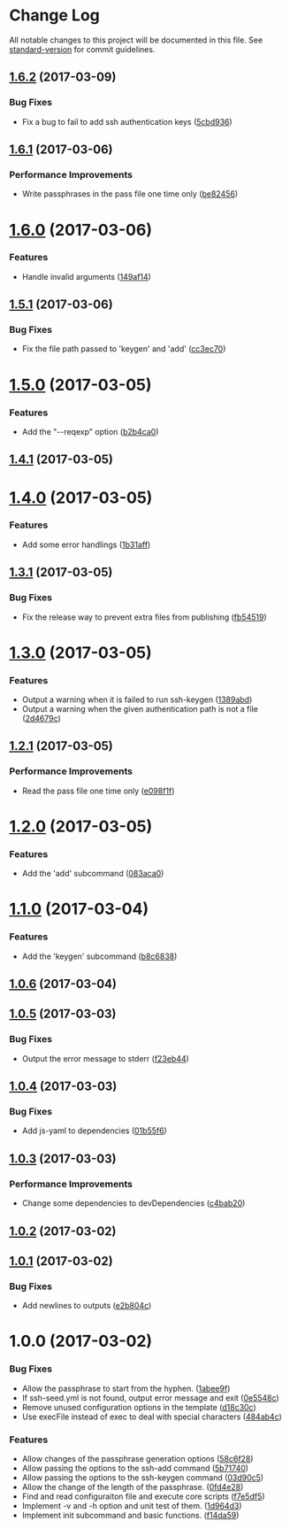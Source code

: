# Change Log

All notable changes to this project will be documented in this file. See [standard-version](https://github.com/conventional-changelog/standard-version) for commit guidelines.

<a name="1.6.2"></a>
## [1.6.2](https://github.com/suzuki-shunsuke/ssh-seed/compare/v1.6.1...v1.6.2) (2017-03-09)


### Bug Fixes

* Fix a bug to fail to add ssh authentication keys ([5cbd936](https://github.com/suzuki-shunsuke/ssh-seed/commit/5cbd936))



<a name="1.6.1"></a>
## [1.6.1](https://github.com/suzuki-shunsuke/ssh-seed/compare/v1.6.0...v1.6.1) (2017-03-06)


### Performance Improvements

* Write passphrases in the pass file one time only ([be82456](https://github.com/suzuki-shunsuke/ssh-seed/commit/be82456))



<a name="1.6.0"></a>
# [1.6.0](https://github.com/suzuki-shunsuke/ssh-seed/compare/v1.5.1...v1.6.0) (2017-03-06)


### Features

* Handle invalid arguments ([149af14](https://github.com/suzuki-shunsuke/ssh-seed/commit/149af14))



<a name="1.5.1"></a>
## [1.5.1](https://github.com/suzuki-shunsuke/ssh-seed/compare/v1.5.0...v1.5.1) (2017-03-06)


### Bug Fixes

* Fix the file path passed to 'keygen' and 'add' ([cc3ec70](https://github.com/suzuki-shunsuke/ssh-seed/commit/cc3ec70))



<a name="1.5.0"></a>
# [1.5.0](https://github.com/suzuki-shunsuke/ssh-seed/compare/v1.4.1...v1.5.0) (2017-03-05)


### Features

* Add the "--reqexp" option ([b2b4ca0](https://github.com/suzuki-shunsuke/ssh-seed/commit/b2b4ca0))



<a name="1.4.1"></a>
## [1.4.1](https://github.com/suzuki-shunsuke/ssh-seed/compare/v1.4.0...v1.4.1) (2017-03-05)



<a name="1.4.0"></a>
# [1.4.0](https://github.com/suzuki-shunsuke/ssh-seed/compare/v1.3.1...v1.4.0) (2017-03-05)


### Features

* Add some error handlings ([1b31aff](https://github.com/suzuki-shunsuke/ssh-seed/commit/1b31aff))



<a name="1.3.1"></a>
## [1.3.1](https://github.com/suzuki-shunsuke/ssh-seed/compare/v1.3.0...v1.3.1) (2017-03-05)


### Bug Fixes

* Fix the release way to prevent extra files from publishing ([fb54519](https://github.com/suzuki-shunsuke/ssh-seed/commit/fb54519))



<a name="1.3.0"></a>
# [1.3.0](https://github.com/suzuki-shunsuke/ssh-seed/compare/v1.2.1...v1.3.0) (2017-03-05)


### Features

* Output a warning when it is failed to run ssh-keygen ([1389abd](https://github.com/suzuki-shunsuke/ssh-seed/commit/1389abd))
* Output a warning when the given authentication path is not a file ([2d4679c](https://github.com/suzuki-shunsuke/ssh-seed/commit/2d4679c))



<a name="1.2.1"></a>
## [1.2.1](https://github.com/suzuki-shunsuke/ssh-seed/compare/v1.2.0...v1.2.1) (2017-03-05)


### Performance Improvements

* Read the pass file one time only ([e098f1f](https://github.com/suzuki-shunsuke/ssh-seed/commit/e098f1f))



<a name="1.2.0"></a>
# [1.2.0](https://github.com/suzuki-shunsuke/ssh-seed/compare/v1.1.0...v1.2.0) (2017-03-05)


### Features

* Add the 'add' subcommand ([083aca0](https://github.com/suzuki-shunsuke/ssh-seed/commit/083aca0))



<a name="1.1.0"></a>
# [1.1.0](https://github.com/suzuki-shunsuke/ssh-seed/compare/v1.0.6...v1.1.0) (2017-03-04)


### Features

* Add the 'keygen' subcommand ([b8c6838](https://github.com/suzuki-shunsuke/ssh-seed/commit/b8c6838))



<a name="1.0.6"></a>
## [1.0.6](https://github.com/suzuki-shunsuke/ssh-seed/compare/v1.0.5...v1.0.6) (2017-03-04)



<a name="1.0.5"></a>
## [1.0.5](https://github.com/suzuki-shunsuke/ssh-seed/compare/v1.0.4...v1.0.5) (2017-03-03)


### Bug Fixes

* Output the error message to stderr ([f23eb44](https://github.com/suzuki-shunsuke/ssh-seed/commit/f23eb44))



<a name="1.0.4"></a>
## [1.0.4](https://github.com/suzuki-shunsuke/ssh-seed/compare/v1.0.3...v1.0.4) (2017-03-03)


### Bug Fixes

* Add js-yaml to dependencies ([01b55f6](https://github.com/suzuki-shunsuke/ssh-seed/commit/01b55f6))



<a name="1.0.3"></a>
## [1.0.3](https://github.com/suzuki-shunsuke/ssh-seed/compare/v1.0.2...v1.0.3) (2017-03-03)


### Performance Improvements

* Change some dependencies to devDependencies ([c4bab20](https://github.com/suzuki-shunsuke/ssh-seed/commit/c4bab20))



<a name="1.0.2"></a>
## [1.0.2](https://github.com/suzuki-shunsuke/ssh-seed/compare/v1.0.1...v1.0.2) (2017-03-02)



<a name="1.0.1"></a>
## [1.0.1](https://github.com/suzuki-shunsuke/ssh-seed/compare/v1.0.0...v1.0.1) (2017-03-02)


### Bug Fixes

* Add newlines to outputs ([e2b804c](https://github.com/suzuki-shunsuke/ssh-seed/commit/e2b804c))



<a name="1.0.0"></a>
# 1.0.0 (2017-03-02)


### Bug Fixes

* Allow the passphrase to start from the hyphen. ([1abee9f](https://github.com/suzuki-shunsuke/ssh-seed/commit/1abee9f))
* If ssh-seed.yml is not found, output error message and exit ([0e5548c](https://github.com/suzuki-shunsuke/ssh-seed/commit/0e5548c))
* Remove unused configuration options in the template ([d18c30c](https://github.com/suzuki-shunsuke/ssh-seed/commit/d18c30c))
* Use execFile instead of exec to deal with special characters ([484ab4c](https://github.com/suzuki-shunsuke/ssh-seed/commit/484ab4c))


### Features

* Allow changes of the passphrase generation options ([58c6f28](https://github.com/suzuki-shunsuke/ssh-seed/commit/58c6f28))
* Allow passing the options to the ssh-add command ([5b71740](https://github.com/suzuki-shunsuke/ssh-seed/commit/5b71740))
* Allow passing the options to the ssh-keygen command ([03d90c5](https://github.com/suzuki-shunsuke/ssh-seed/commit/03d90c5))
* Allow the change of the length of the passphrase. ([0fd4e28](https://github.com/suzuki-shunsuke/ssh-seed/commit/0fd4e28))
* Find and read configuraiton file and execute core scripts ([f7e5df5](https://github.com/suzuki-shunsuke/ssh-seed/commit/f7e5df5))
* Implement -v and -h option and unit test of them. ([1d964d3](https://github.com/suzuki-shunsuke/ssh-seed/commit/1d964d3))
* Implement init subcommand and basic functions. ([f14da59](https://github.com/suzuki-shunsuke/ssh-seed/commit/f14da59))
